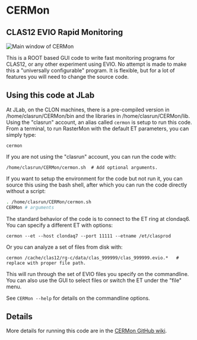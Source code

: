 # CERMon
## CLAS12 EVIO Rapid Monitoring 

![Main window of CERMon](https://github.com/JeffersonLab/CERMon/wiki/images/main_window.png "Main window of CERMon")

This is a ROOT based GUI code to write fast monitoring programs for CLAS12, or any other experiment using EVIO.
No attempt is made to make this a "universally configurable" program. It is flexible, but for a lot of features you
will need to change the source code. 

## Using this code at JLab

At JLab, on the CLON machines, there is a pre-compiled version in /home/clasrun/CERMon/bin and the
libraries in /home/clasrun/CERMon/lib. Using the "clasrun" account, an alias called `cermon` is
setup to run this code. From a terminal, to run RasterMon with the default ET parameters, you can simply type:

```shell
cermon
```

If you are not using the "clasrun" account, you can run the code with:

```shell
/home/clasrun/CERMon/cermon.sh  # Add optional arguments.
```

If you want to setup the environment for the code but not run it, you can source this using the bash shell, after
which you can run the code directly without a script:

```bash
. /home/clasrun/CERMon/cermon.sh
CERMon # arguments
```

The standard behavior of the code is to connect to the ET ring at clondaq6. You can specify a different ET with
options:
```shell
cermon --et --host clondaq7 --port 11111 --etname /et/clasprod 
```

Or you can analyze a set of files from disk with:
```shell
cermon /cache/clas12/rg-c/data/clas_999999/clas_999999.evio.*   # replace with proper file path.
```

This will run through the set of EVIO files you specify on the commandline. You
can also use the GUI to select files or switch the ET under the "file" menu.

See ```CERMon --help``` for details on the commandline options.

## Details

More details for running this code are in the 
[CERMon GitHub wiki](https://github.com/JeffersonLab/CERMon/wiki). 
